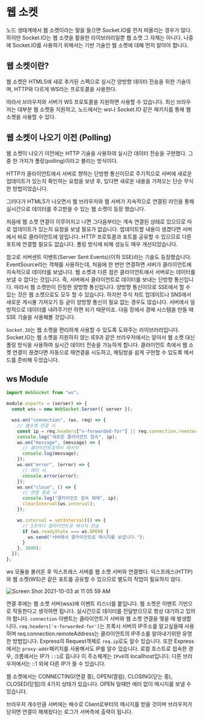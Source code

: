 # 웹 소켓

노드 생태계에서 웹 소켓이라는 말을 들으면 Socket.IO를 먼저 떠올리는 경우가 많다. 하지만 Socket.IO는 웹 소캣을 활용한 라이브러리일뿐 웹 소캣 그 자체는 아니다. 나중에 Socket.IO를 사용하기 위해서는 기반 기술인 웹 소켓에 대해 먼저 알아야 합니다.


## 웹 소켓이란?

웹 소켓은 HTML5에 새로 추가된 스펙으로 실시간 양방향 데이터 전송을 위한 기술이며, HTTP와 다르게 WS라는 프로토콜을 사용한다.

따라서 브라우저와 서버가 WS 프로토콜을 지원하면 사용할 수 있습니다. 최신 브라우저는 대부분 웹 소켓을 지원하고, 노드에서는 ws나 Socket.IO 같은 패키지를 통해 웹 소켓을 사용할 수 있다.

## 웹 소켓이 나오기 이전 (Polling)

웹 소켓이 나오기 이전에는 HTTP 기술을 사용하여 실시간 데이터 전송을 구현했다. 그중 한 가지가 폴링(polling)이라고 불리는 방식이다.

HTTP가 클라이언트에서 서버로 향하는 단방향 통신이므로 주기적으로 서버에 새로운 업데이트가 있는지 확인하는 요청을 보낸 후, 있다면 새로운 내용을 가져오는 단순 무식한 방법이었습니다.

그러다가 HTML5가 나오면서 웹 브라우저와 웹 서버가 지속적으로 연결된 라인을 통해 실시간으로 데이터를 주고받을 수 있는 웹 소켓이 등장 했습니다.

처음에 웹 소캣 연결이 이루어지고 나면 그다음부터는 계속 연결된 상태로 있으므로 따로 업데이트가 있는지 요청을 보낼 필요가 없습니다. 업데이트할 내용이 생겼다면 서버에서 바로 클라이언트에 알립니다. HTTP 프로토콜과 포트를 공유할 수 있으므로 다른 포트에 연결할 필요도 없습니다. 폴링 방식에 비해 성능도 매우 개선되었습니다.

참고로 서버센트 이벤트(Server Sent Events)(이하 SSE)라는 기술도 등장했습니다. EventSource라는 객체를 사용하는데, 처음에 한 번만 연결하면 서버가 클라이언트에 지속적으로 데이터를 보냅니다. 웹 소켓과 다른 점은 클라이언트에서 서버로는 데이터를 보낼 수 없다는 것입니다. 즉, 서버에서 클라이언트로 데이터를 보내는 단방향 통신입니다. 따라서 웹 소켓만이 진정한 양방향 통신입니다. 양방향 통신이므로 SSE에서 할 수 있는 것은 웹 소켓으로도 모두 할 수 있습니다. 하지만 주식 차트 업데이트나 SNS에서 새로운 게시물 가져오기 등 굳이 양방향 통신이 필요 없는 경우도 많습니다. 서버에서 일방적으로 데이터를 내려주기만 하면 되기 때문이죠. 다음 장에서 경매 시스템을 만들 때 SSE 기술을 사용해볼 것입니다.

`Socket.IO`는 웹 소켓을 편리하게 사용할 수 있도록 도와주는 라이브러리입니다. Socket.IO는 웹 소켓을 지원하지 않는 IE9과 같은 브라우저에서는 알아서 웹 소켓 대신 폴링 방식을 사용하여 실시간 데이터 전송을 가능하게 합니다. 클라이언트 측에서 웹 소켓 연결이 끊겼다면 자동으로 재연결을 시도하고, 채팅방을 쉽게 구현할 수 있도록 메서드를 준비해 두었습니다.


## ws Module

```javascript
import WebSocket from "ws";

module.exports = (server) => {
  const wss = new WebSocket.Server({ server });

  wss.on("connection", (ws, req) => {
    // 웹소켓 연결 시
    const ip = req.headers["x-forwarded-for"] || req.connection.remoteAddress;
    console.log("새로운 클라이언트 접속", ip);
    ws.on("message", (message) => {
      // 클라이언트로부터 메시지
      console.log(message);
    });
    ws.on("error", (error) => {
      // 에러 시
      console.error(error);
    });
    ws.on("close", () => {
      // 연결 종료 시
      console.log("클라이언트 접속 해제", ip);
      clearInterval(ws.interval);
    });

    ws.interval = setInterval(() => {
      // 3초마다 클라이언트로 메시지 전송
      if (ws.readyState === ws.OPEN) {
        ws.send("서버에서 클라이언트로 메시지를 보냅니다.");
      }
    }, 3000);
  });
};
```

ws 모듈을 불러온 후 익스프레스 서버를 웹 소켓 서버와 연결했다. 익스프레스(HTTP)와 웹 소켓(WS)은 같은 포트를 공유할 수 있으므로 별도의 작업이 필요하지 않다.

![Screen Shot 2021-10-03 at 11 05 59 AM](https://user-images.githubusercontent.com/44861205/135736911-98034cf5-6d19-4f4e-8265-833c2776530f.png)

연결 후에는 웹 소켓 서버(wss)에 이벤트 리스너를 붙입니다. 웹 소켓은 이벤트 기반으로 작동한다고 생각하면 됩니다. 실시간으로 데이터를 전달받으므로 항상 대기하고 있어야 합니다. `connection` 이벤트는 클라이언트가 서버와 웹 소켓 연결을 맺을 때 발생합니다. `req.headers['x-forwarded-for']`는 프록시 서버의 IP주소를 알고싶을때 사용하며 req.connection.remoteAddress는 클라이언트의 IP주소를 알아내기위한 유명한 방법입니다. Express의 Request객체로 `req.ip`로도 알수 있습니다. 또한 Express에서는 `proxy-addr`패키지를 사용해서도 IP를 알수 있습니다. 로컬 호스트로 접속한 경우, 크롬에서는 IP가 `::1`로 뜹니다 이 주소체계는 `IPv6`의 locallhost입니다. 다른 브라우저에서는 ::1 외에 다른 IP가 뜰 수 있습니다.

웹 소켓에서는 CONNECTING(연결 중), OPEN(열림), CLOSING(닫는 중), CLOSED(닫힘)의 4가지 상태가 있습니다. OPEN 일때만 에러 없이 메시지를 보낼 수 있습니다.

브라우저 개수만큼 서버에는 배수로 Client로부터의 메시지를 받을 것이며 브라우저가 닫히면 연결이 해제됬다는 로그가 서버측에 출력이 됩니다.
